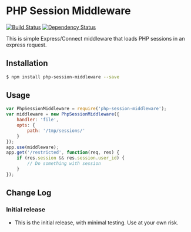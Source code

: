 # PHP Session Middleware

[![Build Status](https://travis-ci.org/inxilpro/php-session-middleware.svg)](https://travis-ci.org/inxilpro/php-session-middleware) [![Dependency Status](https://david-dm.org/inxilpro/php-session-middleware.svg)](https://david-dm.org/inxilpro/php-session-middleware)

This is simple Express/Connect middleware that loads PHP sessions in
an express request.

## Installation

``` bash
$ npm install php-session-middleware --save
```

## Usage

``` js
var PhpSessionMiddleware = require('php-session-middleware');
var middleware = new PhpSessionMiddleware({
	handler: 'file',
	opts: {
		path: '/tmp/sessions/'
	}
});
app.use(middleware);
app.get('/restricted', function(req, res) {
	if (res.session && res.session.user_id) {
		// Do something with session
	}
});
```

## Change Log

### Initial release
  - This is the initial release, with minimal testing.  Use at your own risk.